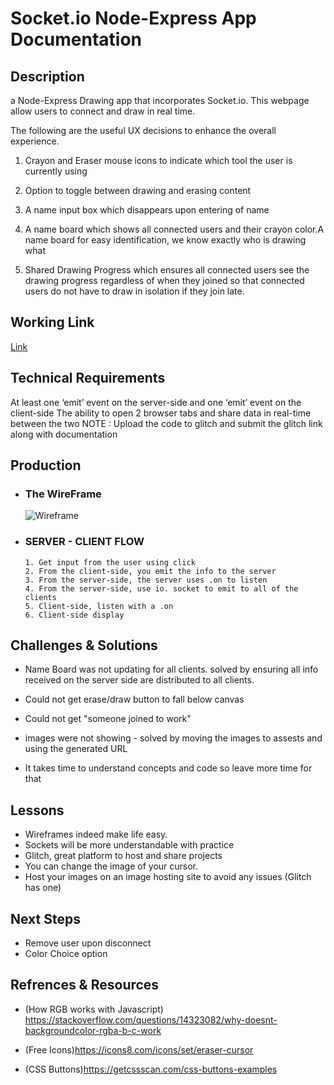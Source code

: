 #  Socket.io Node-Express App Documentation 

## Description

a Node-Express Drawing app that incorporates Socket.io. This webpage allow users to connect and draw in real time.

The following are the useful UX decisions to enhance the overall experience. 

1. Crayon and Eraser mouse icons to indicate which tool the user is currently using

2. Option to toggle between drawing and erasing content

3.  A name input box which disappears upon entering of name 

4. A name board which shows all connected users and their crayon color.A name board for easy identification, we know exactly who is drawing what

5. Shared Drawing Progress which ensures all connected users see the drawing progress regardless of when they joined so that connected users do not have to draw in isolation if they join late. 


## Working Link
  [Link](https://sugar-splashy-day.glitch.me)
         
## Technical Requirements

At least one ‘emit’ event on the server-side and one ‘emit’ event on the client-side
The ability to open 2 browser tabs and share data in real-time between the two NOTE : Upload the code to glitch and submit the glitch link along with documentation 


## Production

  * ### The WireFrame
       ![Wireframe](https://eric-asare.github.io/ConnectionsLab/week8/drawingApp/design/wireFrame.png)
         
  * ### SERVER - CLIENT FLOW
        1. Get input from the user using click 
        2. From the client-side, you emit the info to the server
        3. From the server-side, the server uses .on to listen 
        4. From the server-side, use io. socket to emit to all of the clients
        5. Client-side, listen with a .on
        6. Client-side display
      

## Challenges & Solutions
   * Name Board was not updating for all clients. solved by ensuring all info received on the server side are distributed to all clients. 

   * Could not get erase/draw button to fall below canvas

   * Could not get "someone joined to work"

   * images were not showing - solved by moving the images to assests and using the generated URL 

   * It takes time to understand concepts and code so leave more time for that



## Lessons
  * Wireframes indeed make life easy. 
  * Sockets will be more understandable with practice
  * Glitch, great platform to host and share projects
  * You can change the image of your cursor. 
  * Host your images on an image hosting site to avoid any issues (Glitch has one)

##  Next Steps
  * Remove user upon disconnect
  * Color Choice option


## Refrences & Resources
* (How RGB works with Javascript) https://stackoverflow.com/questions/14323082/why-doesnt-backgroundcolor-rgba-b-c-work

* (Free Icons)https://icons8.com/icons/set/eraser-cursor

* (CSS Buttons)https://getcssscan.com/css-buttons-examples




